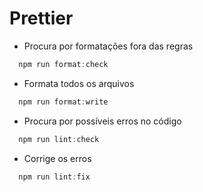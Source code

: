 # Prettier

- Procura por formatações fora das regras

```js
  npm run format:check
```

- Formata todos os arquivos

```js
  npm run format:write
```

- Procura por possíveis erros no código

```js
  npm run lint:check
```

- Corrige os erros

```js
  npm run lint:fix
```
